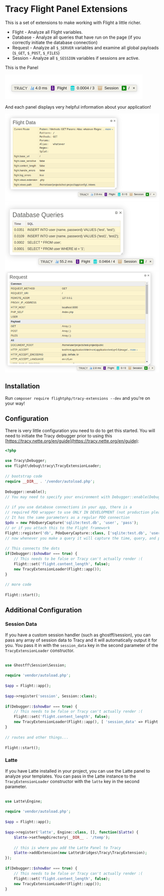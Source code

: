 Tracy Flight Panel Extensions
=====

This is a set of extensions to make working with Flight a little richer.

- Flight - Analyze all Flight variables.
- Database - Analyze all queries that have run on the page (if you correctly initiate the database connection)
- Request - Analyze all `$_SERVER` variables and examine all global payloads (`$_GET`, `$_POST`, `$_FILES`)
- Session - Analyze all `$_SESSION` variables if sessions are active.

This is the Panel

![Flight Bar](https://raw.githubusercontent.com/flightphp/tracy-extensions/master/flight-tracy-bar.png)

And each panel displays very helpful information about your application!

![Flight Data](https://raw.githubusercontent.com/flightphp/tracy-extensions/master/flight-var-data.png)
![Flight Database](https://raw.githubusercontent.com/flightphp/tracy-extensions/master/flight-db.png)
![Flight Request](https://raw.githubusercontent.com/flightphp/tracy-extensions/master/flight-request.png)

Installation
-------
Run `composer require flightphp/tracy-extensions --dev` and you're on your way!

Configuration
-------
There is very little configuration you need to do to get this started. You will need to initiate the Tracy debugger prior to using this [https://tracy.nette.org/en/guide](https://tracy.nette.org/en/guide):

```php
<?php

use Tracy\Debugger;
use flight\debug\tracy\TracyExtensionLoader;

// bootstrap code
require __DIR__ . '/vendor/autoload.php';

Debugger::enable();
// You may need to specify your environment with Debugger::enable(Debugger::DEVELOPMENT)

// if you use database connections in your app, there is a 
// required PDO wrapper to use ONLY IN DEVELOPMENT (not production please!)
// It has the same parameters as a regular PDO connection
$pdo = new PdoQueryCapture('sqlite:test.db', 'user', 'pass');
// or if you attach this to the Flight framework
Flight::register('db', PdoQueryCapture::class, ['sqlite:test.db', 'user', 'pass']);
// now whenever you make a query it will capture the time, query, and parameters

// This connects the dots
if(Debugger::$showBar === true) {
	// This needs to be false or Tracy can't actually render :(
	Flight::set('flight.content_length', false);
	new TracyExtensionLoader(Flight::app());
}

// more code

Flight::start();
```

## Additional Configuration

### Session Data
If you have a custom session handler (such as ghostff/session), you can pass any array of session data to Tracy and it will automatically output it for you. You pass it in with the `session_data` key in the second parameter of the `TracyExtensionLoader` constructor.

```php

use Ghostff\Session\Session;

require 'vendor/autoload.php';

$app = Flight::app();

$app->register('session', Session::class);

if(Debugger::$showBar === true) {
	// This needs to be false or Tracy can't actually render :(
	Flight::set('flight.content_length', false);
	new TracyExtensionLoader(Flight::app(), [ 'session_data' => Flight::session()->getAll() ]);
}

// routes and other things...

Flight::start();
```

### Latte

If you have Latte installed in your project, you can use the Latte panel to analyze your templates. You can pass in the Latte instance to the `TracyExtensionLoader` constructor with the `latte` key in the second parameter.

```php

use Latte\Engine;

require 'vendor/autoload.php';

$app = Flight::app();

$app->register('latte', Engine::class, [], function($latte) {
	$latte->setTempDirectory(__DIR__ . '/temp');

	// this is where you add the Latte Panel to Tracy
	$latte->addExtension(new Latte\Bridges\Tracy\TracyExtension);
});

if(Debugger::$showBar === true) {
	// This needs to be false or Tracy can't actually render :(
	Flight::set('flight.content_length', false);
	new TracyExtensionLoader(Flight::app());
}
